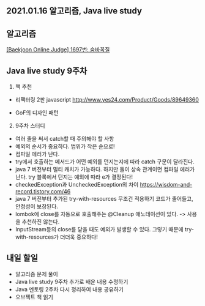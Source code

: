 ## 2021.01.16 알고리즘, Java live study

## 알고리즘
[[Baekjoon Online Judge] 1697번: 숨바꼭질](https://hyeonic.tistory.com/61)

## Java live study 9주차

1. 책 추천
 - 리팩터링 2판 javascript
http://www.yes24.com/Product/Goods/89649360

 - GoF의 디자인 패턴

2. 9주차 스터디
 - 여러 줄을 써서 catch할 때 주의해야 할 사항
- 예외의 순서가 중요하다. 범위가 작은 순으로!
- 컴파일 에러가 난다. 
- try에서 호출하는 메서드가 어떤 예외를 던지는지에 따라 catch 구문이 달라진다.
- java 7 버전부터 멀티 캐치가 가능하다. 하지만 둘이 상속 관계이면 컴파일 에러가 난다. try 블록에서 던지는 예외에 따라 e가 결정된다!
- checkedException과 UncheckedException의 차이 https://wisdom-and-record.tistory.com/46
- java 7 버전부터 추가된 try-with-resources 무조건 적용하기 코드가 줄어들고, 안정성이 보장된다.
- lombok에 close를 자동으로 호출해주는 @Cleanup 애노테이션이 있다. -> 사용을 추천하진 않는다.
- InputStream등의 close를 닫을 때도 예외가 발생할 수 있다. 그렇기 때문에 try-with-resources가 더더욱 중요하다!


## 내일 할일
 - 알고리즘 문제 풀이
 - Java live study 9주차 추가로 배운 내용 수정하기
 - Java 멘토링 2주차 다시 정리하여 내용 공유하기
 - 오브젝트 책 읽기